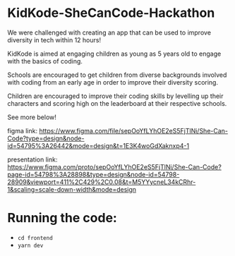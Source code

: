 # KidKode-SheCanCode-Hackathon

We were challenged with creating an app that can be used to improve diversity in tech within 12 hours!

KidKode is aimed at engaging children as young as 5 years old to engage with the basics of coding. 

Schools are encouraged to get children from diverse backgrounds involved with coding from an early age in order to improve their diversity scoring.

Children are encouraged to improve their coding skills by levelling up their characters and scoring high on the leaderboard at their respective schools.

See more below!

figma link: https://www.figma.com/file/sepOoYfLYhOE2eS5FjTlNi/She-Can-Code?type=design&node-id=54795%3A26442&mode=design&t=1E3K4woGdXaknxp4-1

presentation link: https://www.figma.com/proto/sepOoYfLYhOE2eS5FjTlNi/She-Can-Code?page-id=54798%3A28898&type=design&node-id=54798-28909&viewport=411%2C429%2C0.08&t=M5YYycneL34kCRhr-1&scaling=scale-down-width&mode=design

# Running the code:
- `cd frontend`
- `yarn dev`
